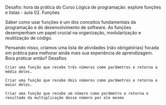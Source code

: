 Desafio: hora da prática
do Curso Lógica de programação: explore funções e listas - aula 02. Funções

Saber como usar funções é um dos conceitos fundamentais da programação e do desenvolvimento de software. As funções desempenham um papel crucial na organização, modularização e reutilização de código.

Pensando nisso, criamos uma lista de atividades (não obrigatórias) focada em prática para melhorar ainda mais sua experiência de aprendizagem. Bora praticar então?
Desafios

    

    

    

    Criar uma função que recebe três números como parâmetros e retorna a média deles.

    Criar uma função que recebe dois números como parâmetros e retorna o maior deles.

    Criar uma função que recebe um número como parâmetro e retorna o resultado da multiplicação desse número por ele mesmo
